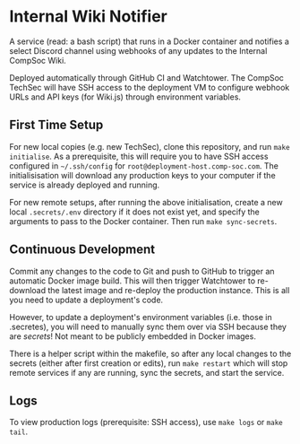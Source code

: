 # Internal Wiki Notifier

A service (read: a bash script) that runs in a Docker container and notifies
a select Discord channel using webhooks of any updates to the Internal CompSoc
Wiki.

Deployed automatically through GitHub CI and Watchtower. The CompSoc TechSec
will have SSH access to the deployment VM to configure webhook URLs and API keys
(for Wiki.js) through environment variables.

## First Time Setup

For new local copies (e.g. new TechSec), clone this repository, and run
`make initialise`. As a prerequisite, this will require you to have SSH access
configured in `~/.ssh/config` for `root@deployment-host.comp-soc.com`. The
initialisisation will download any production keys to your computer if the
service is already deployed and running.

For new remote setups, after running the above initialisation, create a new
local `.secrets/.env` directory if it does not exist yet, and specify the
arguments to pass to the Docker container. Then run `make sync-secrets`.

## Continuous Development

Commit any changes to the code to Git and push to GitHub to trigger an automatic
Docker image build. This will then trigger Watchtower to re-download the latest
image and re-deploy the production instance. This is all you need to update a
deployment's code.

However, to update a deployment's environment variables (i.e. those in .secretes),
you will need to manually sync them over via SSH because they are *secrets*!
Not meant to be publicly embedded in Docker images.

There is a helper script within the makefile, so after any local changes to the
secrets (either after first creation or edits), run `make restart` which will
stop remote services if any are running, sync the secrets, and start the service.

## Logs

To view production logs (prerequisite: SSH access), use `make logs` or `make tail`.
